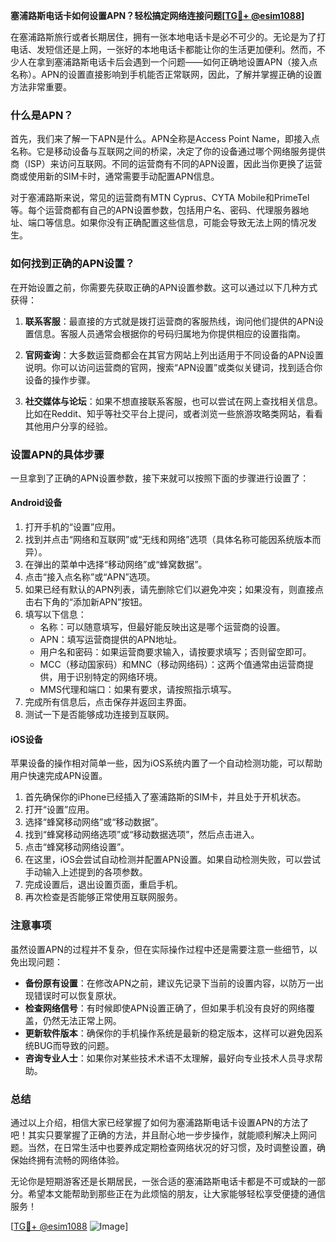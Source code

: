 **塞浦路斯电话卡如何设置APN？轻松搞定网络连接问题[[TG💪+ @esim1088](https://t.me/s/esim1088)]**

在塞浦路斯旅行或者长期居住，拥有一张本地电话卡是必不可少的。无论是为了打电话、发短信还是上网，一张好的本地电话卡都能让你的生活更加便利。然而，不少人在拿到塞浦路斯电话卡后会遇到一个问题——如何正确地设置APN（接入点名称）。APN的设置直接影响到手机能否正常联网，因此，了解并掌握正确的设置方法非常重要。

### 什么是APN？

首先，我们来了解一下APN是什么。APN全称是Access Point Name，即接入点名称。它是移动设备与互联网之间的桥梁，决定了你的设备通过哪个网络服务提供商（ISP）来访问互联网。不同的运营商有不同的APN设置，因此当你更换了运营商或使用新的SIM卡时，通常需要手动配置APN信息。

对于塞浦路斯来说，常见的运营商有MTN Cyprus、CYTA Mobile和PrimeTel等。每个运营商都有自己的APN设置参数，包括用户名、密码、代理服务器地址、端口等信息。如果你没有正确配置这些信息，可能会导致无法上网的情况发生。

### 如何找到正确的APN设置？

在开始设置之前，你需要先获取正确的APN设置参数。这可以通过以下几种方式获得：

1. **联系客服**：最直接的方式就是拨打运营商的客服热线，询问他们提供的APN设置信息。客服人员通常会根据你的号码归属地为你提供相应的设置指南。
   
2. **官网查询**：大多数运营商都会在其官方网站上列出适用于不同设备的APN设置说明。你可以访问运营商的官网，搜索“APN设置”或类似关键词，找到适合你设备的操作步骤。

3. **社交媒体与论坛**：如果不想直接联系客服，也可以尝试在网上查找相关信息。比如在Reddit、知乎等社交平台上提问，或者浏览一些旅游攻略类网站，看看其他用户分享的经验。

### 设置APN的具体步骤

一旦拿到了正确的APN设置参数，接下来就可以按照下面的步骤进行设置了：

#### Android设备

1. 打开手机的“设置”应用。
2. 找到并点击“网络和互联网”或“无线和网络”选项（具体名称可能因系统版本而异）。
3. 在弹出的菜单中选择“移动网络”或“蜂窝数据”。
4. 点击“接入点名称”或“APN”选项。
5. 如果已经有默认的APN列表，请先删除它们以避免冲突；如果没有，则直接点击右下角的“添加新APN”按钮。
6. 填写以下信息：
   - 名称：可以随意填写，但最好能反映出这是哪个运营商的设置。
   - APN：填写运营商提供的APN地址。
   - 用户名和密码：如果运营商要求输入，请按要求填写；否则留空即可。
   - MCC（移动国家码）和MNC（移动网络码）：这两个值通常由运营商提供，用于识别特定的网络环境。
   - MMS代理和端口：如果有要求，请按照指示填写。
7. 完成所有信息后，点击保存并返回主界面。
8. 测试一下是否能够成功连接到互联网。

#### iOS设备

苹果设备的操作相对简单一些，因为iOS系统内置了一个自动检测功能，可以帮助用户快速完成APN设置。

1. 首先确保你的iPhone已经插入了塞浦路斯的SIM卡，并且处于开机状态。
2. 打开“设置”应用。
3. 选择“蜂窝移动网络”或“移动数据”。
4. 找到“蜂窝移动网络选项”或“移动数据选项”，然后点击进入。
5. 点击“蜂窝移动网络设置”。
6. 在这里，iOS会尝试自动检测并配置APN设置。如果自动检测失败，可以尝试手动输入上述提到的各项参数。
7. 完成设置后，退出设置页面，重启手机。
8. 再次检查是否能够正常使用互联网服务。

### 注意事项

虽然设置APN的过程并不复杂，但在实际操作过程中还是需要注意一些细节，以免出现问题：

- **备份原有设置**：在修改APN之前，建议先记录下当前的设置内容，以防万一出现错误时可以恢复原状。
- **检查网络信号**：有时候即使APN设置正确了，但如果手机没有良好的网络覆盖，仍然无法正常上网。
- **更新软件版本**：确保你的手机操作系统是最新的稳定版本，这样可以避免因系统BUG而导致的问题。
- **咨询专业人士**：如果你对某些技术术语不太理解，最好向专业技术人员寻求帮助。

### 总结

通过以上介绍，相信大家已经掌握了如何为塞浦路斯电话卡设置APN的方法了吧！其实只要掌握了正确的方法，并且耐心地一步步操作，就能顺利解决上网问题。当然，在日常生活中也要养成定期检查网络状况的好习惯，及时调整设置，确保始终拥有流畅的网络体验。

无论你是短期游客还是长期居民，一张合适的塞浦路斯电话卡都是不可或缺的一部分。希望本文能帮助到那些正在为此烦恼的朋友，让大家能够轻松享受便捷的通信服务！

[[TG💪+ @esim1088](https://t.me/s/esim1088) ![Image](https://i.postimg.cc/4NQfJmqS/Snipaste-2025-05-13-00-14-12.png)]